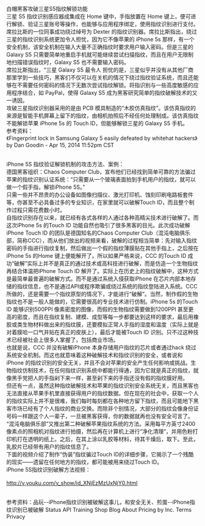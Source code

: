 </br>白帽黑客攻破三星S5指纹解锁功能
</br>三星 S5 指纹识别感应器成集成在 Home 键中，手指放置在 Home 键上，便可进行解锁、验证三星账号等操作，也能够与应用程序绑定，使用指纹识别进行支付。
</br>席拉比斯的一位同事成功绕过绰号为 Dexter 的指纹识别器。席拉比斯指出，绕过三星的指纹识别系统更加令人担忧，因为它不像苹果的 iPhone 5s 那样，有一个安全机制，该安全机制在输入大量不正确指纹时要求用户输入密码。但是三星的 Galaxy S5 只需要简单地重启手机就可能继续尝试扫描指纹，而且在用户无限制地扫描错误指纹时，Galaxy S5 也不需要输入密码。
</br>席拉比斯指出，“三星 Galaxy S5 最令人 担忧的是，三星似乎并没有从其他厂商那里学到一些技巧，黑客们不仅可以在关机的情况下绕过指纹验证系统，而且还能够在不需要任何密码的情况下无数次尝试指纹解锁。将指识别与一些高度敏感的应用程序结合，如 PayPal，使得 Galaxy S5 成为黑客研究简单的指纹破解技术的又一诱因。
</br>攻破三星指纹识别器采用的是由 PCB 模具制造的“木胶仿真指纹”。该仿真指纹的来源是智能手机屏幕上留下的指纹，由相机拍照后不经任何处理制成。该仿真指纹不能解锁苹果 iPhone 5s 的 Touch ID，但能够解锁三星的 Galaxy S5 手机。
</br>参考资料：
</br>《Fingerprint lock in Samsung Galaxy 5 easily defeated by whitehat hackers》        by Dan Goodin - Apr 15, 2014 11:52pm CST

</br>iPhone 5S 指纹验证解锁机制的攻击方法、案例：
</br>德国黑客组织：Chaos Computer Club，宣布他们已经找到简单可靠的方法骗过苹果的指纹识别认证系统：“只需要从一个玻璃表面拍到手机用户的指纹，就可以做一个假手指，解锁iPhone 5S。”
</br>只需一些并不昂贵的办公设备如图像扫描仪、激光打印机、蚀刻印刷电路板套件等，你甚至不必具备过多的专业知识，在家里就可以破解Touch ID，而且整个制作过程只需花费数小时。
</br>自指纹识别存在以来，就已经有各式各样的人通过各种高精尖技术进行破解了。而这次iPhone 5s 的Touch ID 功能自然也吸引了很多黑客的目光。此次成功破解iPhone Touch ID 的团队是德国知名的Chaos Computer Club（混沌电脑俱乐部，简称CCC），而从他们放出的视频来看，破解的过程相当简单：先对输入指纹密码的手指进行指纹复制，然后做出一个假的指纹薄膜贴在其他手指上，之后按在iPhone 5s 的Home 键上便能解开了。所以如果严格来说，CCC 的Touch ID 成功“破解”实际上并不是真正的通过技术或高科技进行破解，而是仿造一个生物指纹再结合体温把iPhone Touch ID 解开了。实际上在历史上的指纹破解中，这种方式是最简单最普遍的破解方式。而不是通过系统入侵获取iPhone 在芯片内部本地存储的指纹信息，也不是通过API或程序欺骗或绕过系统的指纹登陆进入系统。CCC 所做的，还是需要一个指纹原型的情况下，才能进行“破解”。当然，制作假的生物指纹也不是一般人能做的，它需要很高的专业技术进行仿制。iPhone 5s 的Touch ID 能够识别500PPI 像素密度的图像，而假的生物指纹需要做到1200PPI 甚至更高的密度，而且在指纹复制、建模、成型等每一步都要达到这样的要求，最后用橡胶或类生物材料做出来的指纹膜，还要模拟正常人手指的湿度和温度（实际上就是对着膜哈一口气并贴在真正的皮肤上），最后才能被Touch ID 识别。只不过这种技术已经被社会上很多人掌握了，包括商业市场。
</br>也就是说，CCC 并没有破解iPhone 本身存储用户指纹的芯片或者通过hack 绕过系统安全机制。而这也就意味着这种破解技术和指纹识别的安全，或者说和iPhone 的指纹识别的安全无关，并且不会对苹果的安全产生任何影响或挑战。生物指纹仿制技术，在任何指纹识别系统中都能行得通，因为它就是真正的指纹，就像黑手党把人的手指剁下来一样，甚至剁下来的手指还没有假的指纹膜好用。 
</br>但还有一点，虽然这种指纹破解技术和苹果的指纹识别安全系统无关，而且黑客也无法直接从苹果手机里直接获得用户的指纹数据。但在现在的社会中，获取一个人的指纹实际上并不是很难，我们每时每刻都在各种地方留下指纹，而且可能地下黑客市场已经有了个人指纹的商业交换。而除非个别情况，大部分的指纹会像身份证号码一样跟这个人一辈子，一旦被黑客获得，你的数据就再也没有安全可言了。
</br>“混沌电脑俱乐部”又推出第二种破解苹果指纹系统的方法。采用每平方英寸2400像素点的照相机对指纹进行拍摄，然后再在计算机上进行“净化清理”，并用色粉打印机打在透明的纸上。之后，在其上涂以乳胶等材料，待其干燥后，取下。至此，乳胶片已经带有用户的指纹信息了。
</br>下面的视频介绍了制作“伪装”指纹骗过Touch ID的详细步骤，它揭示了一个残酷的现实——遗留在任何地方的指纹，都可能被用来绕过Touch ID。
</br>iPhone 5S指纹识别破解方法视频：              
</br>http://v.youku.com/v_show/id_XNjEzMzUxNjY0.html

</br>参考资料：品玩--iPhone指纹识别被破解这事儿，和安全无关、煎蛋--iPhone指纹识别已被破解 Status API Training Shop Blog About Pricing   by  Inc. Terms Privacy
